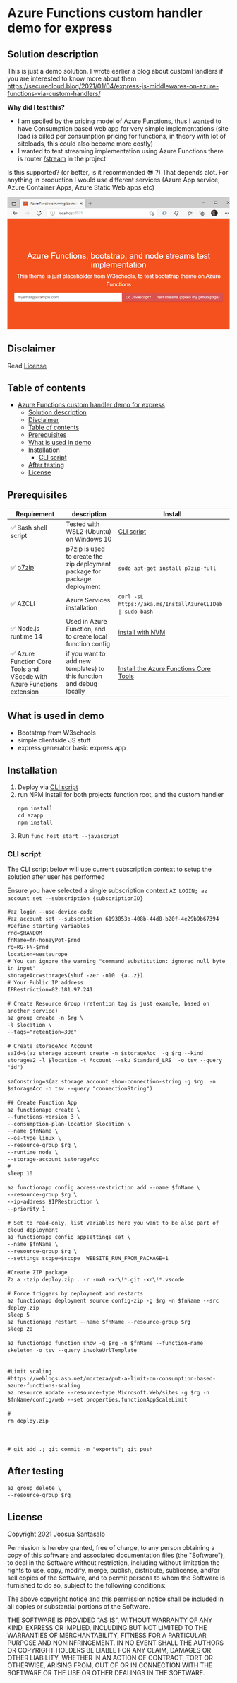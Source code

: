 # Azure Functions custom handler demo for express

## Solution description
This is just a demo solution. I wrote earlier a blog about customHandlers if you are interested to know more about them
https://securecloud.blog/2021/01/04/express-js-middlewares-on-azure-functions-via-custom-handlers/

**Why did I test this?**

- I am spoiled by the pricing model of Azure Functions, thus I wanted to have Consumption based web app for very simple implementations (site load is billed per consumption pricing for functions, in theory with lot of siteloads, this could also become more costly) 
- I wanted to test streaming implementation using Azure Functions there is router [/stream](azapp/routes/stream.js) in the project

Is this supported? (or better, is it recommended 😎 ?) That depends alot. For anything in production I would use different services (Azure App service, Azure Container Apps, Azure Static Web apps etc)

![img](azapp/public/images/func.png)

## Disclaimer
Read [License](#license)


## Table of contents
- [Azure Functions custom handler demo for express](#azure-functions-custom-handler-demo-for-express)
  - [Solution description](#solution-description)
  - [Disclaimer](#disclaimer)
  - [Table of contents](#table-of-contents)
  - [Prerequisites](#prerequisites)
  - [What is used in demo](#what-is-used-in-demo)
  - [Installation](#installation)
    - [CLI script](#cli-script)
  - [After testing](#after-testing)
  - [License](#license)


## Prerequisites 

Requirement | description | Install
-|-|-
✅ Bash shell script | Tested with WSL2 (Ubuntu) on Windows 10 | [CLI script](#cli-script)
✅ [p7zip](https://www.7-zip.org/) | p7zip is  used to create the zip deployment package for package deployment | ``sudo apt-get install p7zip-full`` 
✅ AZCLI | Azure Services installation |``curl -sL https://aka.ms/InstallAzureCLIDeb \| sudo bash``
✅ Node.js runtime 14 | Used in Azure Function, and to create local function config |[install with NVM](https://github.com/nvm-sh/nvm#install--update-script)
✅ Azure Function Core Tools and VScode with Azure Functions extension  | if you want to add new templates) to this function and debug locally |[Install the Azure Functions Core Tools](https://docs.microsoft.com/en-us/azure/azure-functions/functions-run-local?tabs=v3%2Clinux%2Ccsharp%2Cportal%2Cbash%2Ckeda#v2)


## What is used in demo
- Bootstrap from W3schools
- simple clientside JS stuff
- express generator basic express app

## Installation

1. Deploy via [CLI script](#cli-script)
2. run NPM install for both projects function root, and the custom handler 
   ```shell
   npm install
   cd azapp 
   npm install 
   ``` 
3. Run `` func host start --javascript ``

### CLI script
The CLI script below will use current subscription context to setup the solution after user has performed 

Ensure you have selected a single subscription context
``` AZ LOGIN; az account set --subscription {subscriptionID} ``` 
```shell
#az login --use-device-code
#az account set --subscription 6193053b-408b-44d0-b20f-4e29b9b67394
#Define starting variables
rnd=$RANDOM
fnName=fn-honeyPot-$rnd
rg=RG-FN-$rnd
location=westeurope
# You can ignore the warning "command substitution: ignored null byte in input"
storageAcc=storage$(shuf -zer -n10  {a..z})
# Your Public IP address
IPRestriction=82.181.97.241

# Create Resource Group (retention tag is just example, based on another service)
az group create -n $rg \
-l $location \
--tags="retention=30d"

# Create storageAcc Account 
saId=$(az storage account create -n $storageAcc  -g $rg --kind storageV2 -l $location -t Account --sku Standard_LRS  -o tsv --query "id")

saConstring=$(az storage account show-connection-string -g $rg  -n  $storageAcc -o tsv --query "connectionString")

## Create Function App
az functionapp create \
--functions-version 3 \
--consumption-plan-location $location \
--name $fnName \
--os-type linux \
--resource-group $rg \
--runtime node \
--storage-account $storageAcc
#
sleep 10

az functionapp config access-restriction add --name $fnName \
--resource-group $rg \
--ip-address $IPRestriction \
--priority 1

# Set to read-only, list variables here you want to be also part of cloud deployment
az functionapp config appsettings set \
--name $fnName \
--resource-group $rg \
--settings scope=$scope  WEBSITE_RUN_FROM_PACKAGE=1 

#Create ZIP package 
7z a -tzip deploy.zip . -r -mx0 -xr\!*.git -xr\!*.vscode 

# Force triggers by deployment and restarts
az functionapp deployment source config-zip -g $rg -n $fnName --src deploy.zip
sleep 5
az functionapp restart --name $fnName --resource-group $rg 
sleep 20

az functionapp function show -g $rg -n $fnName --function-name skeleton -o tsv --query invokeUrlTemplate


#Limit scaling
#https://weblogs.asp.net/morteza/put-a-limit-on-consumption-based-azure-functions-scaling
az resource update --resource-type Microsoft.Web/sites -g $rg -n $fnName/config/web --set properties.functionAppScaleLimit

#
rm deploy.zip



# git add .; git commit -m "exports"; git push

```
## After testing
```
az group delete \
--resource-group $rg 
```


## License
Copyright 2021 Joosua Santasalo

Permission is hereby granted, free of charge, to any person obtaining a copy of this software and associated documentation files (the "Software"), to deal in the Software without restriction, including without limitation the rights to use, copy, modify, merge, publish, distribute, sublicense, and/or sell copies of the Software, and to permit persons to whom the Software is furnished to do so, subject to the following conditions:

The above copyright notice and this permission notice shall be included in all copies or substantial portions of the Software.

THE SOFTWARE IS PROVIDED "AS IS", WITHOUT WARRANTY OF ANY KIND, EXPRESS OR IMPLIED, INCLUDING BUT NOT LIMITED TO THE WARRANTIES OF MERCHANTABILITY, FITNESS FOR A PARTICULAR PURPOSE AND NONINFRINGEMENT. IN NO EVENT SHALL THE AUTHORS OR COPYRIGHT HOLDERS BE LIABLE FOR ANY CLAIM, DAMAGES OR OTHER LIABILITY, WHETHER IN AN ACTION OF CONTRACT, TORT OR OTHERWISE, ARISING FROM, OUT OF OR IN CONNECTION WITH THE SOFTWARE OR THE USE OR OTHER DEALINGS IN THE SOFTWARE.
